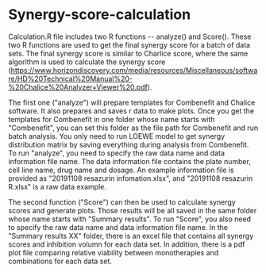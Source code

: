 # Synergy-score-calculation
Calculation.R file includes two R functions -- analyze() and Score(). These two R functions are used to get the final synergy score for a batch of data sets. The final synergy score is similar to Charlice score, where the same algorithm is used to calculate the synergy score (https://www.horizondiscovery.com/media/resources/Miscellaneous/software/HD%20Technical%20Manual%20-%20Chalice%20Analyzer+Viewer%20.pdf).

The first one ("analyze") will prepare templates for Combenefit and Chalice software. It also prepares and saves r data to make plots. Once you get the templates for Combenefit in one folder whose name starts with "Combenefit", you can set this folder as the file path for Combenefit and run batch analysis. You only need to run LOEWE model to get synergy distribution matrix by saving everything during analysis from Combenefit. To run "analyze", you need to specify the raw data name and data information file name. The data information file contains the plate number, cell line name, drug name and dosage. An example information file is provided as "20191108 resazurin infomation.xlsx", and "20191108 resazurin R.xlsx" is a raw data example.

The second function ("Score") can then be used to calculate synergy scores and generate plots. Those results will be all saved in the same folder whose name starts with "Summary results". To run "Score", you also need to specify the raw data name and data information file name. In the "Summary results XX" folder, there is an excel file that contains all synergy scores and inhibition volumn for each data set. In addition, there is a pdf plot file comparing relative viability between monotherapies and combinations for each data set.
